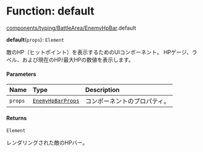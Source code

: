 # Function: default

[components/typing/BattleArea/EnemyHpBar](../modules/components_typing_BattleArea_EnemyHpBar.md).default

**default**(`props`): `Element`

敵のHP（ヒットポイント）を表示するためのUIコンポーネント。
HPゲージ、ラベル、および現在のHP/最大HPの数値を表示します。

#### Parameters

| Name | Type | Description |
| :------ | :------ | :------ |
| `props` | [`EnemyHpBarProps`](../types/types.EnemyHpBarProps.md) | コンポーネントのプロパティ。 |

#### Returns

`Element`

レンダリングされた敵のHPバー。
